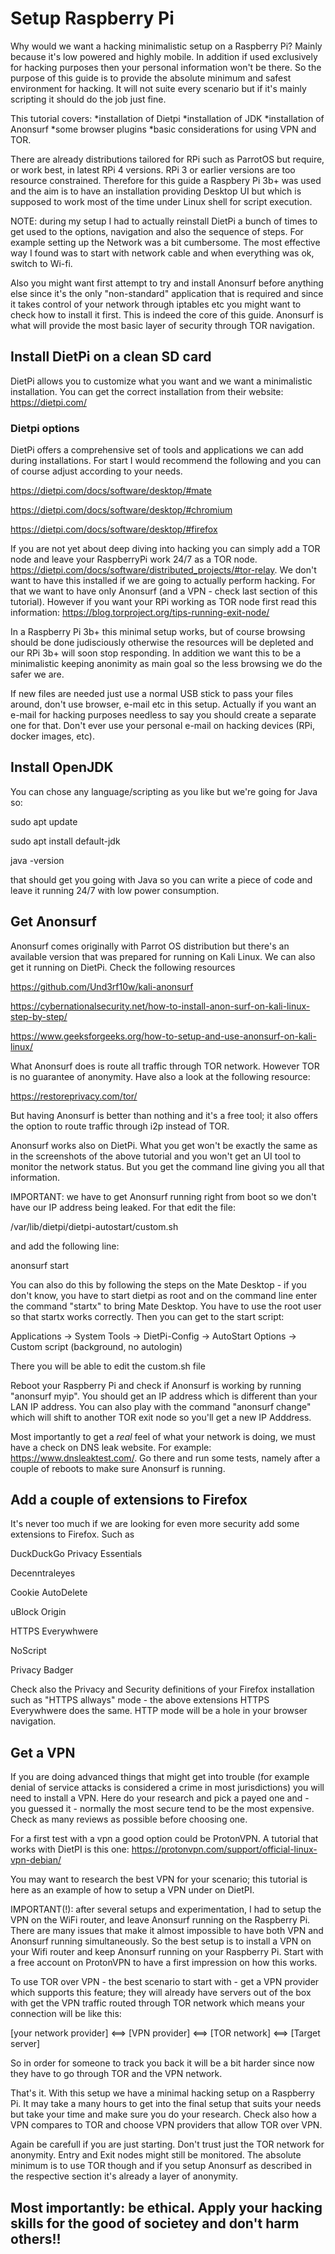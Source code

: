 # Setup Raspberry Pi

Why would we want a hacking minimalistic setup on a Raspberry Pi? Mainly because it's low powered and highly mobile. In addition if used exclusively for hacking purposes then your personal information won't be there. So the purpose of this guide is to provide the absolute minimum and safest environment for hacking. It will not suite every scenario but if it's mainly scripting it should do the job just fine.

This tutorial covers:
*installation of Dietpi
*installation of JDK
*installation of Anonsurf
*some browser plugins
*basic considerations for using VPN and TOR.

There are already distributions tailored for RPi such as ParrotOS but require, or work best, in latest RPi 4 versions. RPi 3 or earlier versions are too resource constrained. Therefore for this guide a Raspbery Pi 3b+ was used and the aim is to have an installation providing Desktop UI but which is supposed to work most of the time under Linux shell for script execution.

NOTE: during my setup I had to actually reinstall DietPi a bunch of times to get used to the options, navigation and also the sequence of steps. For example setting up the Network was a bit cumbersome. The most effective way I found was to start with network cable and when everything was ok, switch to Wi-fi.

Also you might want first attempt to try and install Anonsurf before anything else since it's the only "non-standard" application that is required and since it takes control of your network through iptables etc you might want to check how to install it first. This is indeed the core of this guide. Anonsurf is what will provide the most basic layer of security through TOR navigation.

## Install DietPi on a clean SD card

DietPi allows you to customize what you want and we want a minimalistic installation. You can get the correct installation from their website: https://dietpi.com/

### Dietpi options

DietPi offers a comprehensive set of tools and applications we can add during installations. For start I would recommend the following and you can of course adjust according to your needs.

https://dietpi.com/docs/software/desktop/#mate

https://dietpi.com/docs/software/desktop/#chromium

https://dietpi.com/docs/software/desktop/#firefox


If you are not yet about deep diving into hacking you can simply add a TOR node and leave your RaspberryPi work 24/7 as a TOR node.
https://dietpi.com/docs/software/distributed_projects/#tor-relay. We don't want to have this installed if we are going to actually perform hacking. For that we want to have only Anonsurf (and a VPN - check last section of this tutorial). However if you want your RPi working as TOR node first read this information: https://blog.torproject.org/tips-running-exit-node/

In a Raspberry Pi 3b+ this minimal setup works, but of course browsing should be done judisciously otherwise the resources will be depleted and our RPi 3b+ will soon stop responding. In addition we want this to be a minimalistic keeping anonimity as main goal so the less browsing we do the safer we are.

If new files are needed just use a normal USB stick to pass your files around, don't use browser, e-mail etc in this setup. Actually if you want an e-mail for hacking purposes needless to say you should create a separate one for that. Don't ever use your personal e-mail on hacking devices (RPi, docker images, etc).

## Install OpenJDK

You can chose any language/scripting as you like but we're going for Java so:

sudo apt update

sudo apt install default-jdk

java -version

that should get you going with Java so you can write a piece of code and leave it running 24/7 with low power consumption.


## Get Anonsurf

Anonsurf comes originally with Parrot OS distribution but there's an available version that was prepared for running on Kali Linux. We can also get it running on DietPi. Check the following resources

https://github.com/Und3rf10w/kali-anonsurf

https://cybernationalsecurity.net/how-to-install-anon-surf-on-kali-linux-step-by-step/

https://www.geeksforgeeks.org/how-to-setup-and-use-anonsurf-on-kali-linux/

What Anonsurf does is route all traffic through TOR network. However TOR is no guarantee of anonymity. Have also a look at the following resource:

https://restoreprivacy.com/tor/

But having Anonsurf is better than nothing and it's a free tool; it also offers the option to route traffic through i2p instead of TOR.

Anonsurf works also on DietPi. What you get won't be exactly the same as in the screenshots of the above tutorial and you won't get an UI tool to monitor the network status. But you get the command line giving you all that information.

IMPORTANT: we have to get Anonsurf running right from boot so we don't have our IP address being leaked. For that edit the file:

/var/lib/dietpi/dietpi-autostart/custom.sh 

and add the following line:

anonsurf start

You can also do this by following the steps on the Mate Desktop - if you don't know, you have to start dietpi as root and on the command line enter the command "startx" to bring Mate Desktop. You have to use the root user so that startx works correctly. Then you can get to the start script:

Applications -> System Tools -> DietPi-Config -> AutoStart Options -> Custom script (background, no autologin)

There you will be able to edit the custom.sh file

Reboot your Raspberry Pi and check if Anonsurf is working by running "anonsurf myip". You should get an IP address which is different than your LAN IP address. You can also play with the command "anonsurf change" which will shift to another TOR exit node so you'll get a new IP Adddress.

Most importantly to get a *real* feel of what your network is doing, we must have a check on DNS leak website. For example: https://www.dnsleaktest.com/. Go there and run some tests, namely after a couple of reboots to make sure Anonsurf is running.


## Add a couple of extensions to Firefox

It's never too much if we are looking for even more security add some extensions to Firefox. Such as 

DuckDuckGo Privacy Essentials

Decenntraleyes

Cookie AutoDelete

uBlock Origin

HTTPS Everywhwere

NoScript

Privacy Badger


Check also the Privacy and Security definitions of your Firefox installation such as "HTTPS allways" mode - the above extensions HTTPS Everywhwere does the same. HTTP mode will be a hole in your browser navigation.


## Get a VPN

If you are doing advanced things that might get into trouble (for example denial of service attacks is considered a crime in most jurisdictions) you will need to install a VPN. Here do your research and pick a payed one and - you guessed it - normally the most secure tend to be the most expensive. Check as many reviews as possible before choosing one.

For a first test with a vpn a good option could be ProtonVPN. A tutorial that works with DietPI is this one: https://protonvpn.com/support/official-linux-vpn-debian/

You may want to research the best VPN for your scenario; this tutorial is here as an example of how to setup a VPN under on DietPI.

IMPORTANT(!): after several setups and experimentation, I had to setup the VPN on the WiFi router, and leave Anonsurf running on the Raspberry Pi. There are many issues that make it almost impossible to have both VPN and Anonsurf running simultaneously. So the best setup is to install a VPN on your Wifi router and keep Anonsurf running on your Raspberry Pi. Start with a free account on ProtonVPN to have a first impression on how this works.

To use TOR over VPN - the best scenario to start with - get a VPN provider which supports this feature; they will already have servers out of the box with get the VPN traffic routed through TOR network which means your connection will be like this:

  [your network provider] <==> [VPN provider] <==> [TOR network] <==> [Target server]
  
So in order for someone to track you back it will be a bit harder since now they have to go through TOR and the VPN network.

That's it. With this setup we have a minimal hacking setup on a Raspberry Pi. It may take a many hours to get into the final setup that suits your needs but take your time and make sure you do your research. Check also how a VPN compares to TOR and choose VPN providers that allow TOR over VPN.

Again be carefull if you are just starting. Don't trust just the TOR network for anonymity. Entry and Exit nodes might still be monitored. The absolute minimum is to use TOR though and if you setup Anonsurf as described in the respective section it's already a layer of anonymity.

## Most importantly: be ethical. Apply your hacking skills for the good of societey and don't harm others!!




